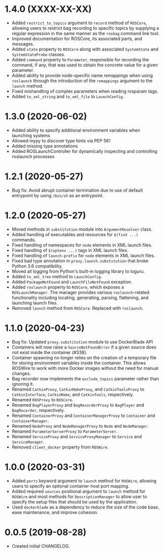 # 1.4.0 (XXXX-XX-XX)

* Added `restrict_to_topics` argument to `record` method of `ROSCore`, allowing
  users to restrict bag recording to specific topics by supplying a regular
  expression in the same manner as the `rosbag` command line tool.
* Improved documentation for ROSCore, its associated parts, and messages.
* Added `state` property to `ROSCore` along with associated
  `SystemState` and `SystemStateProbe` classes.
* Added `command` property to `Parameter`, responsible for recording the
  command, if any, that was used to obtain the concrete value for a given
  parameter.
* Added ability to provide node-specific name remappings when using `roslaunch`
  through the introduction of the `remappings` argument to the `launch`
  method.
* Fixed mishandling of complex parameters when reading rosparam tags.
* Added `to_xml_string` and `to_xml_file` to `LaunchConfig`.


# 1.3.0 (2020-06-02)

* Added ability to specify additional environment variables when launching
  systems
* Allowed mypy to discover type hints via PEP 561
* Added missing type annotations
* Added ROSLaunchController for dynamically inspecting and controlling
  roslaunch processes


# 1.2.1 (2020-05-27)

* Bug fix: Avoid abrupt container termination due to use of default
  entrypoint by using `/bin/sh` as an entrypoint.


# 1.2.0 (2020-05-27)

* Moved methods in `substitution` module into `ArgumentResolver` class.
* Added handling of executables and resources for `$(find ...)` commands.
* Fixed handling of namespaces for `node` elements in XML launch files.
* Fixed handling of `$(optenv ...)` tags in XML launch files.
* Fixed handling of `launch-prefix` for `node` elements in XML launch files.
* Fixed bad type annotation in `proxy.launch.substitution` that broke Python
  3.6 compatibility.
* Moved all logging from Python's built-in logging library to loguru.
* Added `to_xml_tree` method to `LaunchConfig`.
* Added `PackageNotFound` and `LaunchFileNotFound` exception.
* Added `roslaunch` property to `ROSCore`, which exposes a `ROSLaunchManager`.
  The manager provides various `roslaunch`-related functionality including
  locating, generating, parsing, flattening, and launching launch files.
* Removed `launch` method from `ROSCore`. Replaced with `roslaunch`.


# 1.1.0 (2020-04-23)

* Bug fix: Updated `proxy.substitution` module to use DockerBlade API
* Containers will now raise a `SourceNotFoundError` if a given source does
  not exist inside the container (#338).
* Container spawning no longer relies on the creation of a temporary file
  for storing environment variables inside the container. This allows
  ROSWire to work with more Docker images without the need for manual
  changes.
* Bag recorder now implements the `exclude_topics` parameter rather than
  ignoring it.
* Renamed `CatkinProxy`, `CatkinMakeProxy`, and `CatkinToolsProxy` to
  `CatkinInterface`, `CatkinMake`, and `CatkinTools`, respectively.
* Renamed `ROSProxy` to `ROSCore`.
* Renamed `BagPlayerProxy` and `BagRecorderProxy` to `BagPlayer` and
  `BagRecorder`, respectively.
* Renamed `ContainerProxy` and `ContainerManagerProxy` to `Container` and
  `ContainerManager`.
* Renamed `NodeProxy` and `NodeManagerProxy` to `Node` and `NodeManager`.
* Renamed `ParameterServerProxy` to `ParameterServer`.
* Renamed `ServiceProxy` and `ServiceProxyManager` to `Service` and
  `ServiceManager`.
* Removed `client_docker` property from `ROSWire`.


# 1.0.0 (2020-03-31)

* Added `ports` keyword argument to `launch` method for `ROSWire`, allowing
  users to specify an optional container-host port mapping.
* Added required `sources` positional argument to `launch` method for `ROSWire`
  and most methods for `DescriptionManager` to allow user to specify the setup
  files that should be used by the application.
* Used `dockerblade` as a dependency to reduce the size of the code base,
  ease maintenance, and improve cohesion.


# 0.0.5 (2019-08-28)

* Created initial CHANGELOG.
